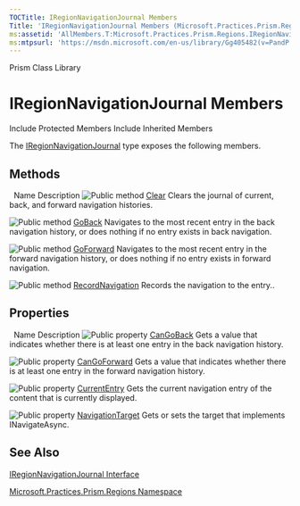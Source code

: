 ```yaml
---
TOCTitle: IRegionNavigationJournal Members
Title: 'IRegionNavigationJournal Members (Microsoft.Practices.Prism.Regions)'
ms:assetid: 'AllMembers.T:Microsoft.Practices.Prism.Regions.IRegionNavigationJournal'
ms:mtpsurl: 'https://msdn.microsoft.com/en-us/library/Gg405482(v=PandP.50)'
---
```


Prism Class Library

IRegionNavigationJournal Members
================================

Include Protected Members
Include Inherited Members

The [IRegionNavigationJournal](https://msdn.microsoft.com/t:microsoft.practices.prism.regions.iregionnavigationjournal) type exposes the following members.

Methods
-------

<span id="methodTableToggle"></span>
 
Name
Description
![](https://msdn.microsoft.com/en-us/Gg405482.pubmethod(en-us,PandP.50).gif "Public method")
[Clear](https://msdn.microsoft.com/m:microsoft.practices.prism.regions.iregionnavigationjournal.clear)
Clears the journal of current, back, and forward navigation histories.

![](https://msdn.microsoft.com/en-us/Gg405482.pubmethod(en-us,PandP.50).gif "Public method")
[GoBack](https://msdn.microsoft.com/m:microsoft.practices.prism.regions.iregionnavigationjournal.goback)
Navigates to the most recent entry in the back navigation history, or does nothing if no entry exists in back navigation.

![](https://msdn.microsoft.com/en-us/Gg405482.pubmethod(en-us,PandP.50).gif "Public method")
[GoForward](https://msdn.microsoft.com/m:microsoft.practices.prism.regions.iregionnavigationjournal.goforward)
Navigates to the most recent entry in the forward navigation history, or does nothing if no entry exists in forward navigation.

![](https://msdn.microsoft.com/en-us/Gg405482.pubmethod(en-us,PandP.50).gif "Public method")
[RecordNavigation](https://msdn.microsoft.com/m:microsoft.practices.prism.regions.iregionnavigationjournal.recordnavigation(microsoft.practices.prism.regions.iregionnavigationjournalentry))
Records the navigation to the entry..

Properties
----------

<span id="propertyTableToggle"></span>
 
Name
Description
![](https://msdn.microsoft.com/en-us/Gg405482.pubproperty(en-us,PandP.50).gif "Public property")
[CanGoBack](https://msdn.microsoft.com/p:microsoft.practices.prism.regions.iregionnavigationjournal.cangoback)
Gets a value that indicates whether there is at least one entry in the back navigation history.

![](https://msdn.microsoft.com/en-us/Gg405482.pubproperty(en-us,PandP.50).gif "Public property")
[CanGoForward](https://msdn.microsoft.com/p:microsoft.practices.prism.regions.iregionnavigationjournal.cangoforward)
Gets a value that indicates whether there is at least one entry in the forward navigation history.

![](https://msdn.microsoft.com/en-us/Gg405482.pubproperty(en-us,PandP.50).gif "Public property")
[CurrentEntry](https://msdn.microsoft.com/p:microsoft.practices.prism.regions.iregionnavigationjournal.currententry)
Gets the current navigation entry of the content that is currently displayed.

![](https://msdn.microsoft.com/en-us/Gg405482.pubproperty(en-us,PandP.50).gif "Public property")
[NavigationTarget](https://msdn.microsoft.com/p:microsoft.practices.prism.regions.iregionnavigationjournal.navigationtarget)
Gets or sets the target that implements INavigateAsync.

See Also
--------

<span id="seeAlsoToggle"></span>
[IRegionNavigationJournal Interface](https://msdn.microsoft.com/t:microsoft.practices.prism.regions.iregionnavigationjournal)

[Microsoft.Practices.Prism.Regions Namespace](https://msdn.microsoft.com/n:microsoft.practices.prism.regions)
